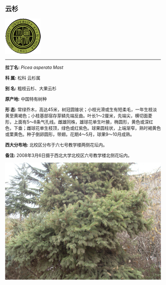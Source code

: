 ## 云杉

![西北大学校园网络植物志](../JPG/nwu.gif)

---

**拉丁名:**  _Picea asperata Mast_

**科 属:** 松科 云杉属

**别 名:** 粗枝云杉、大果云杉

**原产地:** 中国特有树种

**形  态:** 常绿乔木，高达45米，树冠圆锥状；小枝光滑或生有短柔毛，一年生枝淡黄至黄褐色；小枝基部宿存芽鳞先端反曲。叶长1～2厘米，先端尖，横切面菱形，上面有5～8条气孔线。雌雄同株，雄球花单生叶腋，椭圆形，黄色或深红色，下垂；雌球花单生枝顶，绿色或红紫色。球果圆柱状，上端渐窄，熟时褐黄色或栗黄色。种子倒卵圆形，带翅。花期4～5月，球果9～10月成熟。

**西大分布地:** 北校区分布于六七号教学楼两侧花坛内。　

**备注:** 2008年3月6日摄于西北大学北校区六号教学楼北侧花坛内。

![云杉](../JPG/云杉1.JPG) 

